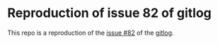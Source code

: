 # Reproduction of issue 82 of gitlog

This repo is a reproduction of the [issue #82](https://github.com/domharrington/node-gitlog/issues/82) of the [gitlog](https://github.com/domharrington/node-gitlog).
